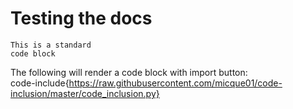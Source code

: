 Testing the docs
================

```
This is a standard
code block
```

The following will render a code block with import button:  
code-include{https://raw.githubusercontent.com/micque01/code-inclusion/master/code_inclusion.py}


